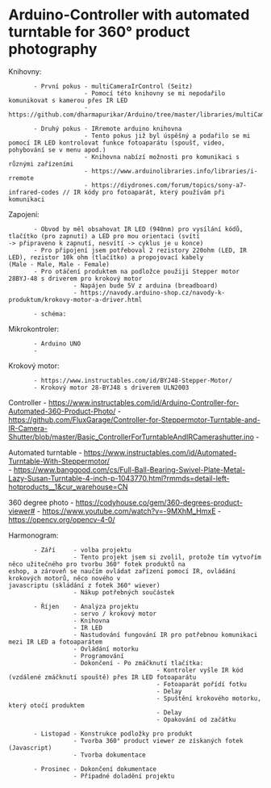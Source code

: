 # Arduino-Controller with automated turntable for 360° product photography

Knihovny:

           - První pokus - multiCameraIrControl (Seitz)
                         - Pomocí této knihovny se mi nepodařilo komunikovat s kamerou přes IR LED
                         - https://github.com/dharmapurikar/Arduino/tree/master/libraries/multiCameraIrControl
                      
           - Druhý pokus - IRremote arduino knihovna
                         - Tento pokus již byl úspěšný a podařilo se mi pomocí IR LED kontrolovat funkce fotoaparátu (spoušť, video,                                  pohybování se v menu apod.)
                         - Knihovna nabízí možnosti pro komunikaci s různými zařízeními
                         - https://www.arduinolibraries.info/libraries/i-rremote
                         - https://diydrones.com/forum/topics/sony-a7-infrared-codes // IR kódy pro fotoaparát, který používám při                                    komunikaci
                         
Zapojení:

           - Obvod by měl obsahovat IR LED (940nm) pro vysílání kódů, tlačítko (pro zapnutí) a LED pro mou orientaci (svítí                    -> připraveno k zapnutí, nesvítí -> cyklus je u konce)
           - Pro připojení jsem potřeboval 2 rezistory 220ohm (LED, IR LED), rezistor 10k ohm (tlačítko) a propojovací kabely              (Male - Male, Male - Female)
           - Pro otáčení produktem na podložce použiji Stepper motor 28BYJ-48 s driverem pro krokový motor
                      - Napájen bude 5V z arduina (breadboard)
                      - https://navody.arduino-shop.cz/navody-k-produktum/krokovy-motor-a-driver.html
                      
           - schéma:


Mikrokontroler:

           - Arduino UNO 
           - 

Krokový motor:

           - https://www.instructables.com/id/BYJ48-Stepper-Motor/
           - Krokový motor 28-BYJ48 s driverem ULN2003

Controller - https://www.instructables.com/id/Arduino-Controller-for-Automated-360-Product-Photo/ 
           - https://github.com/FluxGarage/Controller-for-Steppermotor-Turntable-and-IR-Camera-Shutter/blob/master/Basic_ControllerForTurntableAndIRCamerashutter.ino
           - 

Automated turntable - https://www.instructables.com/id/Automated-Turntable-With-Steppermotor/  
                    - https://www.banggood.com/cs/Full-Ball-Bearing-Swivel-Plate-Metal-Lazy-Susan-Turntable-4-inch-p-1043770.html?rmmds=detail-left-hotproducts__1&cur_warehouse=CN
                    
360 degree photo - https://codyhouse.co/gem/360-degrees-product-viewer#
                 - https://www.youtube.com/watch?v=-9MXhM_HmxE
                 - https://opencv.org/opencv-4-0/

Harmonogram: 

           - Září     - volba projektu
                      - Tento projekt jsem si zvolil, protože tím vytvořím něco užitečného pro tvorbu 360° fotek produktů na                         eshop, a zároveň se naučím ovládat zařízení pomocí IR, ovládání krokových motorů, něco nového v                               javascriptu (skládání z fotek 360° wiever)
                      - Nákup potřebných součástek
                      
           - Říjen    - Analýza projektu
                      - servo / krokový motor
                      - Knihovna
                      - IR LED
                      - Nastudování fungování IR pro potřebnou komunikaci mezi IR LED a fotoaparátem
                      - Ovládání motorku
                      - Programování 
                      - Dokončení - Po zmáčknutí tlačítka:
                                             - Kontroler vyšle IR kód (vzdálené zmáčknutí spouště) přes IR LED fotoaparátu
                                             - Fotoaparát pořídí fotku
                                             - Delay
                                             - Spuštění krokového motorku, který otočí produktem
                                             - Delay
                                             - Opakování od začátku   
                                             
           - Listopad - Konstrukce podložky pro produkt
                      - Tvorba 360° product viewer ze získaných fotek (Javascript)
                      - Tvorba dokumentace           
                      
           - Prosinec - Dokončení dokumentace
                      - Případné doladění projektu

